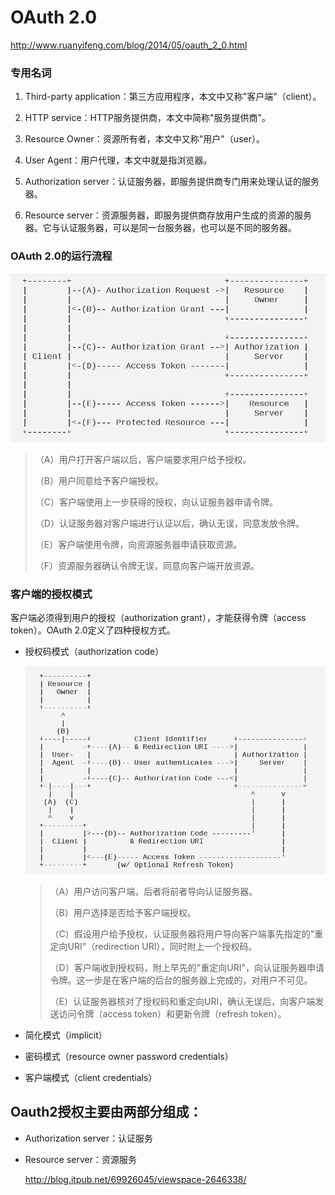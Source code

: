 # OAuth 2.0

http://www.ruanyifeng.com/blog/2014/05/oauth_2_0.html

### 专用名词

1. Third-party application：第三方应用程序，本文中又称"客户端"（client）。
2. HTTP service：HTTP服务提供商，本文中简称"服务提供商"。

3. Resource Owner：资源所有者，本文中又称"用户"（user）。
4. User Agent：用户代理，本文中就是指浏览器。
5. Authorization server：认证服务器，即服务提供商专门用来处理认证的服务器。
6. Resource server：资源服务器，即服务提供商存放用户生成的资源的服务器。它与认证服务器，可以是同一台服务器，也可以是不同的服务器。

### OAuth 2.0的运行流程

![](./images/oauth2.0.png)

> （A）用户打开客户端以后，客户端要求用户给予授权。
>
> （B）用户同意给予客户端授权。
>
> （C）客户端使用上一步获得的授权，向认证服务器申请令牌。
>
> （D）认证服务器对客户端进行认证以后，确认无误，同意发放令牌。
>
> （E）客户端使用令牌，向资源服务器申请获取资源。
>
> （F）资源服务器确认令牌无误，同意向客户端开放资源。

### 客户端的授权模式

客户端必须得到用户的授权（authorization grant），才能获得令牌（access token）。OAuth 2.0定义了四种授权方式。

- 授权码模式（authorization code）

  ![](./images/authorization-code.png)

  > （A）用户访问客户端，后者将前者导向认证服务器。
  >
  > （B）用户选择是否给予客户端授权。
  >
  > （C）假设用户给予授权，认证服务器将用户导向客户端事先指定的"重定向URI"（redirection URI），同时附上一个授权码。
  >
  > （D）客户端收到授权码，附上早先的"重定向URI"，向认证服务器申请令牌。这一步是在客户端的后台的服务器上完成的，对用户不可见。
  >
  > （E）认证服务器核对了授权码和重定向URI，确认无误后，向客户端发送访问令牌（access token）和更新令牌（refresh token）。

- 简化模式（implicit）

- 密码模式（resource owner password credentials）

- 客户端模式（client credentials）

## Oauth2授权主要由两部分组成：

- Authorization server：认证服务

- Resource server：资源服务

  http://blog.itpub.net/69926045/viewspace-2646338/